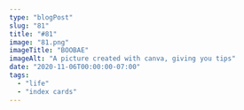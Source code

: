 ```yaml
---
type: "blogPost"
slug: "81"
title: "#81"
image: "81.png"
imageTitle: "BOOBAE"
imageAlt: "A picture created with canva, giving you tips"
date: "2020-11-06T00:00:00-07:00"
tags:
  - "life"
  - "index cards"
---
```

